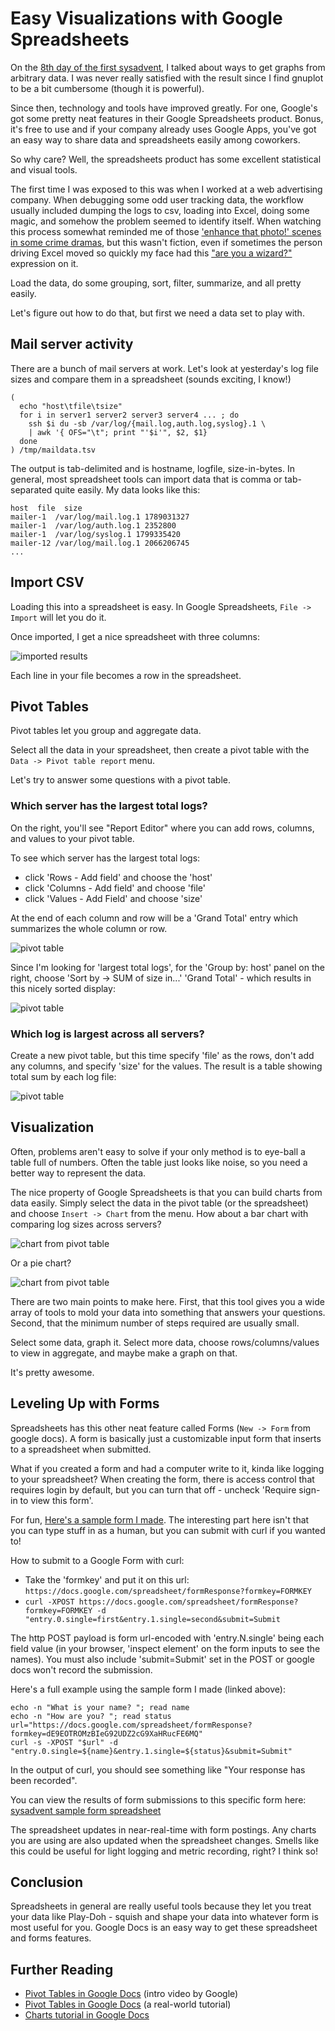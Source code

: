 # Easy Visualizations with Google Spreadsheets

On the [8th day of the first
sysadvent](http://sysadvent.blogspot.com/2008/12/day-8-one-off-graphs.html), I
talked about ways to get graphs from arbitrary data. I was never really satisfied
with the result since I find gnuplot to be a bit cumbersome (though it is
powerful).

Since then, technology and tools have improved greatly. For one, Google's got
some pretty neat features in their Google Spreadsheets product.  Bonus, it's
free to use and if your company already uses Google Apps, you've got an easy
way to share data and spreadsheets easily among coworkers. 

So why care? Well, the spreadsheets product has some excellent statistical and
visual tools.

The first time I was exposed to this was when I worked at a web advertising
company. When debugging some odd user tracking data, the workflow usually
included dumping the logs to csv, loading into Excel, doing some magic, and
somehow the problem seemed to identify itself. When watching this process
somewhat reminded me of those ['enhance that photo!' scenes in some crime
dramas](http://www.youtube.com/watch?feature=player_embedded&v=Vxq9yj2pVWk),
but this wasn't fiction, even if sometimes the person driving Excel moved
so quickly my face had this ["are you a
wizard?"](http://static2.fjcdn.com/comments/ARE+YOU+A+WIZARD+_324436c69cd6c0b9ba6bda42bdd0ab01.jpg)
expression on it.

Load the data, do some grouping, sort, filter, summarize, and all pretty
easily. 

Let's figure out how to do that, but first we need a data set to play with.

## Mail server activity

There are a bunch of mail servers at work. Let's look at yesterday's log file
sizes and compare them in a spreadsheet (sounds exciting, I know!)

```
(
  echo "host\tfile\tsize"
  for i in server1 server2 server3 server4 ... ; do 
    ssh $i du -sb /var/log/{mail.log,auth.log,syslog}.1 \
    | awk '{ OFS="\t"; print "'$i'", $2, $1}
  done
) /tmp/maildata.tsv
```

The output is tab-delimited and is hostname, logfile, size-in-bytes. In general,
most spreadsheet tools can import data that is comma or tab-separated quite
easily. My data looks like this:

```
host  file  size
mailer-1  /var/log/mail.log.1 1789031327
mailer-1  /var/log/auth.log.1 2352800
mailer-1  /var/log/syslog.1 1799335420
mailer-12 /var/log/mail.log.1 2066206745
...
```

## Import CSV

Loading this into a spreadsheet is easy. In Google Spreadsheets, `File ->
Import` will let you do it.

Once imported, I get a nice spreadsheet with three columns:

![imported results](https://lh5.googleusercontent.com/-MkIp2Q8-v_s/ULmpdU2GuzI/AAAAAAAAAGw/ijo_47TjwEk/s437/imported.png)

Each line in your file becomes a row in the spreadsheet.

## Pivot Tables

Pivot tables let you group and aggregate data.

Select all the data in your spreadsheet, then create a pivot table with the
`Data -> Pivot table report` menu.

Let's try to answer some questions with a pivot table.

### Which server has the largest total logs?

On the right, you'll see "Report Editor" where you can add rows, columns, and
values to your pivot table. 

To see which server has the largest total logs: 

* click 'Rows - Add field' and choose the 'host'
* click 'Columns - Add field' and choose 'file'
* click 'Values - Add Field' and choose 'size'

At the end of each column and row will be a 'Grand Total' entry which
summarizes the whole column or row.

![pivot table](https://lh4.googleusercontent.com/-7uT_3qM7daA/ULmpexPn7EI/AAAAAAAAAG8/F2iRLgjO_v0/s657/pivot-host-file-size.png)

Since I'm looking for 'largest total logs', for the 'Group by: host' panel on
the right, choose 'Sort by -> SUM of size in...' 'Grand Total' - which results
in this nicely sorted display:

![pivot table](https://lh6.googleusercontent.com/-ue2kdhUjMjs/ULmpdxldPfI/AAAAAAAAAG4/OvgnICXmuDI/s652/pivot-host-file-size-sorted.png)

### Which log is largest across all servers?

Create a new pivot table, but this time specify 'file' as the rows, don't add
any columns, and specify 'size' for the values. The result is a table showing
total sum by each log file:

![pivot table](https://lh3.googleusercontent.com/-LqjLNtqCnpw/ULmpdSqoSlI/AAAAAAAAAHE/UGI0xD5-Xw0/s287/pivot-file-size.png)

## Visualization

Often, problems aren't easy to solve if your only method is to eye-ball a table
full of numbers. Often the table just looks like noise, so you need a better 
way to represent the data.

The nice property of Google Spreadsheets is that you can build charts from
data easily. Simply select the data in the pivot table (or the spreadsheet) and
choose `Insert -> Chart` from the menu. How about a bar chart with comparing
log sizes across servers?

![chart from pivot table](https://lh4.googleusercontent.com/-oVRd3bCMHwc/ULmpdSylyWI/AAAAAAAAAG0/NzTn-OXnMfc/s599/pivot-horizontal-bar.png)

Or a pie chart?

![chart from pivot table](https://lh5.googleusercontent.com/-16W3V1-Njio/ULmpfcdWPYI/AAAAAAAAAHA/pRAW-l1v-lA/s494/pivot-pie-chart.png)

There are two main points to make here. First, that this tool gives you a wide
array of tools to mold your data into something that answers your questions.
Second, that the minimum number of steps required are usually small. 

Select some data, graph it. Select more data, choose rows/columns/values to
view in aggregate, and maybe make a graph on that. 

It's pretty awesome.

## Leveling Up with Forms

Spreadsheets has this other neat feature called Forms (`New -> Form` from google docs).
A form is basically just a customizable input form that inserts to a
spreadsheet when submitted.

What if you created a form and had a computer write to it, kinda like logging
to your spreadsheet? When creating the form, there is access control that requires
login by default, but you can turn that off - uncheck 'Require <yourdomain>
sign-in to view this form'.

For fun, [Here's a sample form I
made](https://docs.google.com/a/semicomplete.com/spreadsheet/viewform?formkey=dE9EOTROMzBIeG92UDZ2cG9XaHRucFE6MQ#gid=0).
The interesting part here isn't that you can type stuff in as a human, but you
can submit with curl if you wanted to!

How to submit to a Google Form with curl:

* Take the 'formkey' and put it on this url: `https://docs.google.com/spreadsheet/formResponse?formkey=FORMKEY`
* `curl -XPOST https://docs.google.com/spreadsheet/formResponse?formkey=FORMKEY -d "entry.0.single=first&entry.1.single=second&submit=Submit`

The http POST payload is form url-encoded with 'entry.N.single' being each
field value (in your browser, 'inspect element' on the form inputs to see the
names). You must also include 'submit=Submit' set in the POST or google docs
won't record the submission.

Here's a full example using the sample form I made (linked above):

```
echo -n "What is your name? "; read name
echo -n "How are you? "; read status
url="https://docs.google.com/spreadsheet/formResponse?formkey=dE9EOTROMzBIeG92UDZ2cG9XaHRucFE6MQ"
curl -s -XPOST "$url" -d "entry.0.single=${name}&entry.1.single=${status}&submit=Submit"
```

In the output of curl, you should see something like "Your response has been recorded". 

You can view the results of form submissions to this specific form here:
[sysadvent sample form spreadsheet](https://docs.google.com/spreadsheet/ccc?key=0Aq9liCTsAyzRdE9EOTROMzBIeG92UDZ2cG9XaHRucFE#gid=0)

The spreadsheet updates in near-real-time with form postings. Any charts you
are using are also updated when the spreadsheet changes. Smells like this could
be useful for light logging and metric recording, right? I think so!

## Conclusion

Spreadsheets in general are really useful tools because they let you treat
your data like Play-Doh - squish and shape your data into whatever form
is most useful for you. Google Docs is an easy way to get these spreadsheet and
forms features.

## Further Reading

* [Pivot Tables in Google Docs](http://www.youtube.com/watch?v=giuD7KSmock) (intro video by Google)
* [Pivot Tables in Google Docs](http://www.youtube.com/watch?v=eUa1LuOjea8) (a real-world tutorial)
* [Charts tutorial in Google Docs](http://www.youtube.com/watch?v=tpChnf-KaIU)
